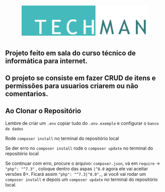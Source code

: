 <p align="center"><a href="#" target="_blank"><img src="https://github.com/darteos1/TechMan/blob/main/public/image/techman.png" width="400"></a></p>

## Projeto feito em sala do curso técnico de informática para internet.

## O projeto se consiste em fazer CRUD de itens e permissões para usuarios criarem ou não comentarios.

## Ao Clonar o Repositório

<bold> Lembre de criar um `.env` copiar tudo do `.env.exemple` e configurar o `banco de dados` </bold>

<bold> Rode `composer install` no terminal do repositório local </bold>

<bold> Se der erro no `composer install` rode o `composer update` no terminal do repositório local </bold>

<bold> Se continuar com erro, procure o arquivo: `composer.json`, vá em `require` -> `"php": "^7.3"` , 
       coloque dentro das aspas `|^8.0` agora ele vai aceitar versões 8+.
       Ficará assim `"php": "^7.3|^8.0",`, 
       ai você vai rodar um   `composer install` e depois um `composer update` no terminal do repositório local.

</bold>

